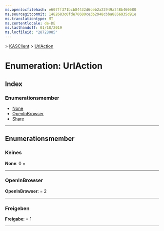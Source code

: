```yaml
---
ms.openlocfilehash: e607ff371bcb84432d6ceb2a22949a248b460680
ms.sourcegitcommit: 1482683c0fde70600ce3b2948cbba8856935d91e
ms.translationtype: MT
ms.contentlocale: de-DE
ms.lasthandoff: 01/18/2019
ms.locfileid: "28728085"
---
```

[](../README.md) > [KASClient](../modules/kasclient.md) > [UrlAction](../enums/kasclient.urlaction.md)

# <a name="enumeration-urlaction"></a>Enumeration: UrlAction

## <a name="index"></a>Index 

### <a name="enumeration-members"></a>Enumerationsmember

* [None](kasclient.urlaction.md#none)
* [OpenInBrowser](kasclient.urlaction.md#openinbrowser)
* [Share](kasclient.urlaction.md#share)

---

## <a name="enumeration-members"></a>Enumerationsmember

<a id="none"></a>

###  <a name="none"></a>Keines

**None**: 0 =

___

<a id="openinbrowser"></a>

###  <a name="openinbrowser"></a>OpenInBrowser

**OpenInBrowser**: = 2

___

<a id="share"></a>

###  <a name="share"></a>Freigeben

**Freigabe**: = 1

___

